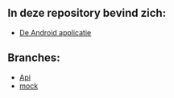 ## In deze repository bevind zich: 
* [De Android applicatie](https://github.com/Darjow/devops-android/tree/master/android)



## Branches:
* [Api](https://github.com/Darjow/devops-android/tree/api)
* [mock](https://github.com/Darjow/devops-android/tree/mock)
